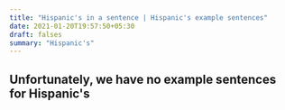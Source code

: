 ```yaml
---
title: "Hispanic's in a sentence | Hispanic's example sentences"
date: 2021-01-20T19:57:50+05:30
draft: falses
summary: "Hispanic's"
---
```

## Unfortunately, we have no example sentences for Hispanic's                 
